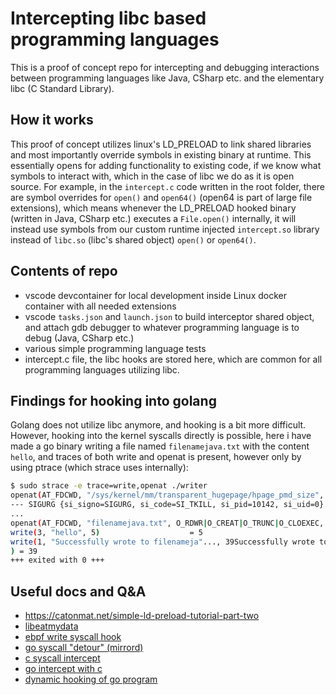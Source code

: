 # Intercepting libc based programming languages

This is a proof of concept repo for intercepting and debugging interactions between programming languages like Java, CSharp etc. and the elementary libc (C Standard Library).

## How it works
This proof of concept utilizes linux's LD_PRELOAD to link shared libraries and most importantly override symbols in existing binary at runtime. This essentially opens for adding functionality to existing code, if we know what symbols to interact with, which in the case of libc we do as it is open source.
For example, in the `intercept.c` code written in the root folder, there are symbol overrides for `open()` and `open64()` (open64 is part of large file extensions), which means whenever the LD_PRELOAD hooked binary (written in Java, CSharp etc.) executes a `File.open()` internally, it will instead use symbols from our custom runtime injected `intercept.so` library instead of `libc.so` (libc's shared object) `open()` or `open64()`.

## Contents of repo
 - vscode devcontainer for local development inside Linux docker container with all needed extensions
 - vscode `tasks.json` and `launch.json` to build interceptor shared object, and attach gdb debugger to whatever programming language is to debug (Java, CSharp etc.)
 - various simple programming language tests
 - intercept.c file, the libc hooks are stored here, which are common for all programming languages utilizing libc.


## Findings for hooking into golang
Golang does not utilize libc anymore, and hooking is a bit more difficult. 
However, hooking into the kernel syscalls directly is possible, here i have made a go binary writing a file named `filenamejava.txt` with the content `hello`, 
and traces of both write and openat is present, however only by using ptrace (which strace uses internally):
```bash
$ sudo strace -e trace=write,openat ./writer 
openat(AT_FDCWD, "/sys/kernel/mm/transparent_hugepage/hpage_pmd_size", O_RDONLY) = 3
--- SIGURG {si_signo=SIGURG, si_code=SI_TKILL, si_pid=10142, si_uid=0} ---
...
openat(AT_FDCWD, "filenamejava.txt", O_RDWR|O_CREAT|O_TRUNC|O_CLOEXEC, 0666) = 3
write(3, "hello", 5)                    = 5 
write(1, "Successfully wrote to filenameja"..., 39Successfully wrote to filenamejava.txt
) = 39
+++ exited with 0 +++

```

## Useful docs and Q&A
 - https://catonmat.net/simple-ld-preload-tutorial-part-two
 - [libeatmydata](https://github.com/stewartsmith/libeatmydata)
 - [ebpf write syscall hook](https://github.com/vishen/bpf-writesnoop/tree/master)
 - [go syscall "detour" (mirrord)](https://github.com/metalbear-co/mirrord/blob/main/mirrord/layer/src/go/linux_x64.rs)
 - [c syscall intercept](https://github.com/pmem/syscall_intercept)
 - [go intercept with c](https://notes.eatonphil.com/2023-10-01-intercepting-and-modifying-linux-system-calls-with-ptrace.html)
 - [dynamic hooking of go program](https://blog.quarkslab.com/lets-go-into-the-rabbit-hole-part-1-the-challenges-of-dynamically-hooking-golang-program.html)
